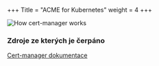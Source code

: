 +++
Title = "ACME for Kubernetes"
weight = 4
+++

![How cert-manager works](../../../images/acme-for-kubernetes/how-cert-manager-works.webp "How cert-manager works")

### Zdroje ze kterých je čerpáno
[Cert-manager dokumentace](https://cert-manager.io/docs/)